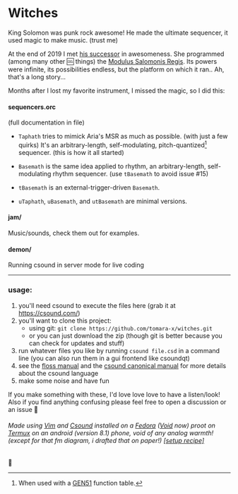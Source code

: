 # Witches

King Solomon was punk rock awesome! He made the ultimate sequencer, it used magic to make music. (trust me)

At the end of 2019 I met [his successor](https://github.com/AriaSalvatrice) in awesomeness. She programmed (among many other 🆒 things) the [Modulus Salomonis Regis](https://aria.dog/modules/). Its powers were infinite, its possibilities endless, but the platform on which it ran.. Ah, that's a long story...

Months after I lost my favorite instrument, I missed the magic, so I did this:

#### sequencers.orc
(full documentation in file)

- `Taphath` tries to mimick Aria's MSR as much as possible. (with just a few quirks) It's an arbitrary-length, self-modulating, pitch-quantized[^1] sequencer. (this is how it all started)

- `Basemath` is the same idea applied to rhythm, an arbitrary-length, self-modulating rhythm sequencer. (use `tBasemath` to avoid issue #15)

- `tBasemath` is an external-trigger-driven `Basemath`.

- `uTaphath`, `uBasemath`, and `utBasemath` are minimal versions.

#### jam/
Music/sounds, check them out for examples.

#### demon/
Running csound in server mode for live coding

---
### usage:
1. you'll need csound to execute the files here (grab it at https://csound.com/)
2. you'll want to clone this project:
    - using git: `git clone https://github.com/tomara-x/witches.git`
    - or you can just download the zip (though git is better because you can check for updates and stuff)
3. run whatever files you like by running `csound file.csd` in a command line (you can also run them in a gui frontend like csoundqt)
4. see the [floss manual](https://flossmanual.csound.com/introduction/preface) and the [csound canonical manual](https://csound.com/docs/manual/index.html) for more details about the csound language
5. make some noise and have fun

If you make something with these, I'd love love love to have a listen/look! Also if you find anything confusing please feel free to open a discussion or an issue 💜

###### Made using [Vim](https://www.vim.org/) and [Csound](https://csound.com/) installed on a [Fedora](https://fedoraproject.org/) ([Void](https://voidlinux.org/) now) proot on [Termux](https://termux.com/) on an android (version 8.1) phone, void of any analog warmth! (except for that fm diagram, i drafted that on paper!) [[setup recipe]](https://github.com/tomara-x/csound-proot-distro-recipe)


💜

[^1]: When used with a [GEN51](https://csound.com/docs/manual/GEN51.html) function table.
